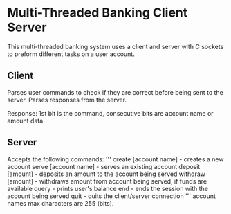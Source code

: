 # Multi-Threaded Banking Client Server
This multi-threaded banking system uses a client and server with C sockets to preform different tasks on a user account.

## Client
Parses user commands to check if they are correct before being sent to the server. Parses responses from the server.

Response: 1st bit is the command, consecutive bits are account name or amount data

## Server
Accepts the following commands:
'''
create [account name] - creates a new account 
serve [account name] - serves an existing account 
deposit [amount] - deposits an amount to the account being served
withdraw [amount] - withdraws amount from account being served, if funds are available
query - prints user's balance
end - ends the session with the account being served
quit - quits the client/server connection
'''
account names max characters are 255 (bits).

